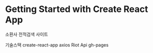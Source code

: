 # Getting Started with Create React App

소환사 전적검색 사이트

기술스택
create-react-app
axios
Riot Api
gh-pages
